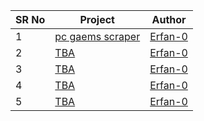 <table>  
    <thead>  
        <tr>  
            <th>SR No</th>  
            <th>Project</th>  
            <th>Author</th>  
        </tr>  
    </thead>  
    <tbody>  
        <tr>  
            <td>1</td>  
            <td><a href="https://github.com/Erfan-0/python-mini-projects/tree/main/python-mini-projects/pc-games-scraper">pc gaems scraper</a></td>  
            <td><a href="https://github.com/chavarera">Erfan-0</a></td>  
        </tr>  
        <tr>  
            <td>2</td>  
            <td><a href="https://github.com/Python-World/python-mini-projects/tree/master/projects/Convert_JSON_to_CSV">TBA</a></td>  
            <td><a href="https://github.com/DarkCeptor44">Erfan-0</a></td>  
        </tr>  
        <tr>  
            <td>3</td>  
            <td><a href="https://github.com/Python-World/python-mini-projects/tree/master/projects/Random_password_generator">TBA</a></td>  
            <td><a href="https://github.com/Mitesh2499">Erfan-0</a></td>  
        </tr>  
        <tr>  
            <td>4</td>  
            <td><a href="https://github.com/Python-World/python-mini-projects/tree/master/projects/Instagram_profile">TBA</a></td>  
            <td><a href="https://github.com/chavarera">Erfan-0</a></td>  
        </tr>  
        <tr>  
            <td>5</td>  
            <td><a href="https://github.com/Python-World/python-mini-projects/tree/master/projects/String_search_from_multiple_files">TBA</a></td>  
            <td><a href="https://github.com/Mitesh2499">Erfan-0</a></td>  
        </tr>  
        <tr>  
    </tbody>  
</table>
